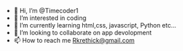 - 👋 Hi, I’m @Timecoder1
- 👀 I’m interested in coding
- 🌱 I’m currently learning html,css, javascript, Python etc...
- 💞️ I’m looking to collaborate on app devolopment
- 📫 How to reach me Rkrethick@gmail.com

<!---
Timecoder1/Timecoder1 is a ✨ special ✨ repository because its `README.md` (this file) appears on your GitHub profile.
You can click the Preview link to take a look at your changes.
--->

